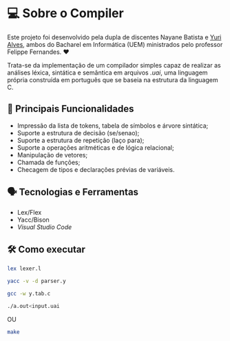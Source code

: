 # 💻 Sobre o Compiler

Este projeto foi desenvolvido pela dupla de discentes Nayane Batista e [Yuri Alves](https://github.com/yuripiresalves), ambos do Bacharel em Informática (UEM) ministrados pelo professor Felippe Fernandes. ♥

Trata-se da implementação de um compilador simples capaz de realizar as análises léxica, sintática e semântica em arquivos _.uai_, uma linguagem própria construída em português que se baseia na estrutura da linguagem C.

## 🚧 Principais Funcionalidades

- Impressão da lista de tokens, tabela de símbolos e árvore sintática;
- Suporte a estrutura de decisão (se/senao);
- Suporte a estrutura de repetição (laço para);
- Suporte a operações aritméticas e de lógica relacional;
- Manipulação de vetores;
- Chamada de funções;
- Checagem de tipos e declarações prévias de variáveis.

## 🗣 Tecnologias e Ferramentas

- Lex/Flex
- Yacc/Bison
- _Visual Studio Code_

## 🛠️ Como executar

```bash
lex lexer.l

yacc -v -d parser.y

gcc -w y.tab.c

./a.out<input.uai
```

OU

```bash
make
```
